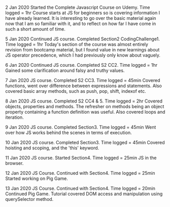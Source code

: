 2 Jan 2020
Started the Complete Javascript Course on Udemy. Time logged = 1hr
Course starts at JS for beginners so is covering information I have already learned. It is interesting to go over the basic material again now that I am so familiar with it, and to reflect on how far I have come in such a short amount of time. 

5 Jan 2020
Continued JS course. Completed Section2 CodingChallenge1. Time logged = 1hr
Today's section of the course was almost entirely revision from bootcamp material, but I found value in new learnings about JS operator precedence, which I had previously only know about vaguely. 

6 Jan 2020
Continued JS course. Completed S2 CC2. Time logged = 1hr
Gained some clarification around falsy and truthy values. 

7 Jan 2020
JS course. Completed S2 CC3. Time logged = 45min 
Covered functions, went over difference between expressions and statements. Also covered basic array methods, such as push, pop, shift, indexof etc. 

8 Jan 2020
JS course. Completed S2 CC4 & 5. Time logged = 2hr
Covered objects, properties and methods. The refresher on methods being an object property containing a function definition was useful.  Also covered loops and iteration. 

9 Jan 2020
JS course. Completed Section3. Time logged = 45min
Went over how JS works behind the scenes in terms of execution. 

10 Jan 2020
JS course. Completed Section3. Time logged = 45min
Covered hoisting and scoping, and the 'this' keyword. 

11 Jan 2020
JS course. Started Section4. Time logged = 25min
JS in the browser.

12 Jan 2020
JS Course. Continued with Section4. Time logged = 25min
Started working on Pig Game. 

13 Jan 2020
JS Course. Continued with Section4. Time logged = 20min
Continued Pig Game. Tutorial covered DOM access and manipulation using querySelector method. 
